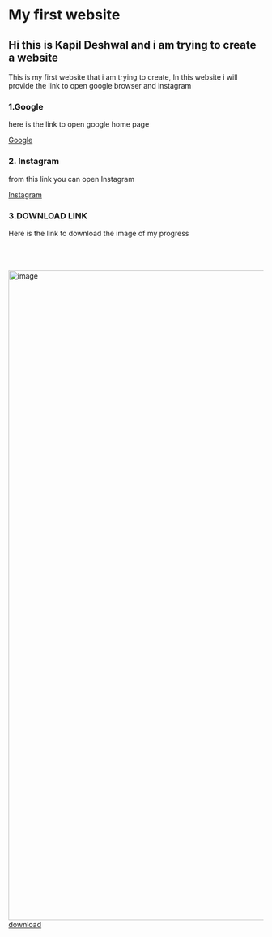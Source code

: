<html> 
<head>
<title> MY FIRST HTML SITE  </title>
</head>
<body>
  <h1> My first website  </h1>
  <h2> Hi this is Kapil Deshwal and i am trying to create a website</h2>
  <p> This is my first website that i am trying to create,  In this website i will provide the link to open google browser and  instagram </p>
<h3> <b>1.Google </b> </h3>
<p> here is the link to open google home page  </p>
<a href="https://www.google.com" target="_blank" title="open Google in new tab"> Google</a>
<h3> <b>2. Instagram</b> </h3>
<p> from this link you can open Instagram</p>
<a href="http://www.instagram.com" target="_blank" title="by clicking here you can open instagram"> Instagram </a>
<h3> 3.DOWNLOAD LINK</h3>
<P> Here is the link to download the image of my progress</P>
<br>
<br>
<br>
<img src="24.jpg" alt="image" width="1080" height="1280">
<br>
<a href="cv.pdf"> download</a>
<br>
<br>
</body> 
</html>
